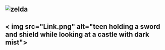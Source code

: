 ## ![zelda](https://user-images.githubusercontent.com/83971436/117697870-fcd29c00-b190-11eb-8a6e-7bd611fc3605.jpg)
## < img src="Link.png" alt="teen holding a sword and shield while looking at a castle with dark mist">
